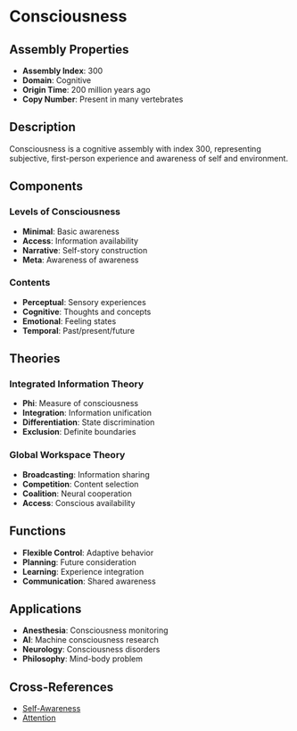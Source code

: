 # Consciousness

## Assembly Properties
- **Assembly Index**: 300
- **Domain**: Cognitive
- **Origin Time**: 200 million years ago
- **Copy Number**: Present in many vertebrates

## Description

Consciousness is a cognitive assembly with index 300, representing subjective, first-person experience and awareness of self and environment.

## Components

### Levels of Consciousness
- **Minimal**: Basic awareness
- **Access**: Information availability
- **Narrative**: Self-story construction
- **Meta**: Awareness of awareness

### Contents
- **Perceptual**: Sensory experiences
- **Cognitive**: Thoughts and concepts
- **Emotional**: Feeling states
- **Temporal**: Past/present/future

## Theories

### Integrated Information Theory
- **Phi**: Measure of consciousness
- **Integration**: Information unification
- **Differentiation**: State discrimination
- **Exclusion**: Definite boundaries

### Global Workspace Theory
- **Broadcasting**: Information sharing
- **Competition**: Content selection
- **Coalition**: Neural cooperation
- **Access**: Conscious availability

## Functions

- **Flexible Control**: Adaptive behavior
- **Planning**: Future consideration
- **Learning**: Experience integration
- **Communication**: Shared awareness

## Applications

- **Anesthesia**: Consciousness monitoring
- **AI**: Machine consciousness research
- **Neurology**: Consciousness disorders
- **Philosophy**: Mind-body problem

## Cross-References

- [Self-Awareness](/domains/cognitive/consciousness/self_awareness.md)
- [Attention](/domains/cognitive/basic_cognition/attention.md)